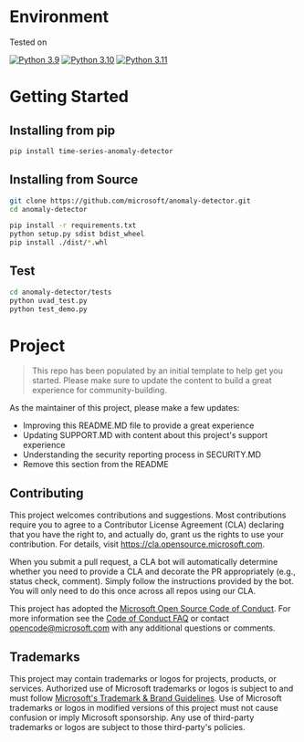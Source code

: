 # Environment
Tested on

[![Python 3.9](https://img.shields.io/badge/python-3.9-blue.svg)](https://www.python.org/downloads/release/python-390/)
[![Python 3.10](https://img.shields.io/badge/python-3.10.8-blue.svg)](https://www.python.org/downloads/release/python-3108/)
[![Python 3.11](https://img.shields.io/badge/python-3.11-blue.svg)](https://www.python.org/downloads/release/python-3110/)


# Getting Started
 
## Installing from pip
 
```bash
pip install time-series-anomaly-detector
```
 
## Installing from Source
<!-- ## Clone the Repository -->
 
```bash
git clone https://github.com/microsoft/anomaly-detector.git
cd anomaly-detector
```
 
<!-- ## Install -->
 
 
```bash
pip install -r requirements.txt
python setup.py sdist bdist_wheel
pip install ./dist/*.whl
```  
 
## Test
 
```bash
cd anomaly-detector/tests
python uvad_test.py
python test_demo.py
```
 
# Project
 
> This repo has been populated by an initial template to help get you started. Please
> make sure to update the content to build a great experience for community-building.
 
As the maintainer of this project, please make a few updates:
 
- Improving this README.MD file to provide a great experience
- Updating SUPPORT.MD with content about this project's support experience
- Understanding the security reporting process in SECURITY.MD
- Remove this section from the README
 
## Contributing
 
This project welcomes contributions and suggestions.  Most contributions require you to agree to a
Contributor License Agreement (CLA) declaring that you have the right to, and actually do, grant us
the rights to use your contribution. For details, visit https://cla.opensource.microsoft.com.
 
When you submit a pull request, a CLA bot will automatically determine whether you need to provide
a CLA and decorate the PR appropriately (e.g., status check, comment). Simply follow the instructions
provided by the bot. You will only need to do this once across all repos using our CLA.
 
This project has adopted the [Microsoft Open Source Code of Conduct](https://opensource.microsoft.com/codeofconduct/).
For more information see the [Code of Conduct FAQ](https://opensource.microsoft.com/codeofconduct/faq/) or
contact [opencode@microsoft.com](mailto:opencode@microsoft.com) with any additional questions or comments.
 
## Trademarks
 
This project may contain trademarks or logos for projects, products, or services. Authorized use of Microsoft
trademarks or logos is subject to and must follow
[Microsoft's Trademark & Brand Guidelines](https://www.microsoft.com/en-us/legal/intellectualproperty/trademarks/usage/general).
Use of Microsoft trademarks or logos in modified versions of this project must not cause confusion or imply Microsoft sponsorship.
Any use of third-party trademarks or logos are subject to those third-party's policies.
